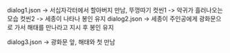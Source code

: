dialog1.json -> 서십자각터에서 할아버지 만남, 뚜껑따기
컷씬1 -> 악귀가 흘러나오는 모습
컷씬2 -> 세종이 나타나 봉인 유지
dialog2.json -> 세종이 주인공에게 광화문으로 가서 해태를 만나라고 지시 후 봉인 유지

dialog3.json -> 광화문 앞, 해태와 첫 만남